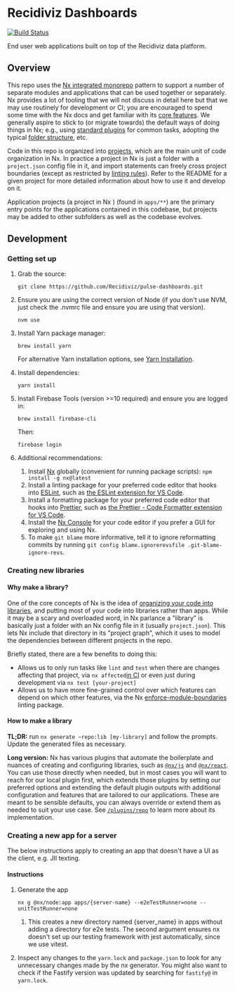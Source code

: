 # Recidiviz Dashboards

[![Build Status](https://github.com/Recidiviz/pulse-dashboards/actions/workflows/build.yml/badge.svg)](https://github.com/Recidiviz/pulse-dashboards/actions)

End user web applications built on top of the Recidiviz data platform.

## Overview

This repo uses the [Nx integrated monorepo](https://nx.dev/getting-started/tutorials/integrated-repo-tutorial) pattern to support a number of separate modules and applications that can be used together or separately. Nx provides a lot of tooling that we will not discuss in detail here but that we may use routinely for development or CI; you are encouraged to spend some time with the Nx docs and get familiar with its [core features](https://nx.dev/features). We generally aspire to stick to (or migrate towards) the default ways of doing things in Nx; e.g., using [standard plugins](https://nx.dev/concepts/nx-plugins) for common tasks, adopting the typical [folder structure](https://nx.dev/concepts/more-concepts/folder-structure), etc.

Code in this repo is organized into [projects](https://nx.dev/concepts/mental-model#mental-model), which are the main unit of code organization in Nx. In practice a project in Nx is just a folder with a `project.json` config file in it, and import statements can freely cross project boundaries (except as restricted by [linting rules](https://nx.dev/features/enforce-module-boundaries)). Refer to the README for a given project for more detailed information about how to use it and develop on it.

Application projects (a project in Nx ) (found in `apps/**`) are the primary entry points for the applications contained in this codebase, but projects may be added to other subfolders as well as the codebase evolves.

## Development

### Getting set up

1. Grab the source:

   `git clone https://github.com/Recidiviz/pulse-dashboards.git`

1. Ensure you are using the correct version of Node (if you don't use NVM, just check the .nvmrc file and ensure you are using that version).

   `nvm use`

1. Install Yarn package manager:

   `brew install yarn`

   For alternative Yarn installation options, see [Yarn Installation](https://yarnpkg.com/en/docs/install).

1. Install dependencies:

   `yarn install`

1. Install Firebase Tools (version >=10 required) and ensure you are logged in:

   ```
   brew install firebase-cli
   ```

   Then:

   ```
   firebase login
   ```

1. Additional recommendations:
   1. Install [Nx](https://nx.dev/getting-started/intro) globally (convenient for running package scripts):
      `npm install -g nx@latest`
   2. Install a linting package for your preferred code editor that hooks into [ESLint](https://eslint.org/docs/latest/), such as [the ESLint extension for VS Code](https://marketplace.visualstudio.com/items?itemName=dbaeumer.vscode-eslint).
   3. Install a formatting package for your preferred code editor that hooks into [Prettier](https://prettier.io/docs/en/), such as [the Prettier - Code Formatter extension for VS Code](https://marketplace.visualstudio.com/items?itemName=esbenp.prettier-vscode).
   4. Install the [Nx Console](https://nx.dev/features/integrate-with-editors) for your code editor if you prefer a GUI for exploring and using Nx.
   5. To make `git blame` more informative, tell it to ignore reformatting commits by running `git config blame.ignorerevsfile .git-blame-ignore-revs`.

### Creating new libraries

#### Why make a library?

One of the core concepts of Nx is the idea of [organizing your code into libraries](https://nx.dev/concepts/more-concepts/applications-and-libraries), and putting most of your code into libraries rather than apps. While it may be a scary and overloaded word, in Nx parlance a "library" is basically just a folder with an Nx config file in it (usually `project.json`). This lets Nx include that directory in its "project graph", which it uses to model the dependencies between different projects in the repo.

Briefly stated, there are a few benefits to doing this:

- Allows us to only run tasks like `lint` and `test` when there are changes affecting that project, via `nx affected`[in CI](https://nx.dev/ci/features/affected) or even just during development via `nx test [your-project]`
- Allows us to have more fine-grained control over which features can depend on which other features, via the Nx [enforce-module-boundaries](https://nx.dev/features/enforce-module-boundaries) linting package.

#### How to make a library

**TL;DR:** run `nx generate ~repo:lib [my-library]` and follow the prompts. Update the generated files as necessary.

**Long version:** Nx has various plugins that automate the boilerplate and nuances of creating and configuring libraries, such as [`@nx/js`](https://nx.dev/nx-api/js/generators/library) and [`@nx/react`](https://nx.dev/nx-api/react/generators/library). You can use those directly when needed, but in most cases you will want to reach for our local plugin first, which extends those plugins by setting our preferred options and extending the default plugin outputs with additional configuration and features that are tailored to our applications. These are meant to be sensible defaults, you can always override or extend them as needed to suit your use case. See [`/plugins/repo`](/plugins/repo) to learn more about its implementation.

### Creating a new app for a server

The below instructions apply to creating an app that doesn't have a UI as the client, e.g. JII texting.

#### Instructions

1. Generate the app

   ```
   nx g @nx/node:app apps/{server-name} --e2eTestRunner=none --unitTestRunner=none
   ```

   1. This creates a new directory named {server_name} in apps without adding a directory for e2e tests. The second argument
   ensures nx doesn't set up our testing framework with jest automatically, since we use vitest.
2. Inspect any changes to the <code>yarn.lock</code> and <code>package.json</code> to look for any unnecessary changes made by the nx generator. You
   might also want to check if the Fastify version was updated by searching for <code>fastify@</code> in <code>yarn.lock</code>.
